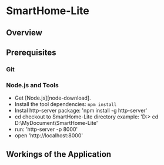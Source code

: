 # SmartHome-Lite

## Overview



## Prerequisites

### Git



### Node.js and Tools

- Get [Node.js][node-download].
- Install the tool dependencies: `npm install`
- Instal http-server package: 'npm install -g http-server'
- cd checkout to SmartHome-Lite directory  example: 'D:\> cd D:\MyDocument\SmartHome-Lite'
- run: 'http-server -p 8000' 
- open 'http://localhost:8000'

## Workings of the Application

